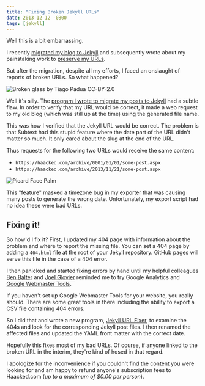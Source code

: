 ```yaml
---
title: "Fixing Broken Jekyll URLs"
date: 2013-12-12 -0800
tags: [jekyll]
---
```

Well this is a bit embarrassing.

I recently [migrated my blog to Jekyll](https://haacked.com/archive/2013/12/02/dr-jekyll-and-mr-haack/) and subsequently wrote about my painstaking work to [preserve my URLs](https://haacked.com/archive/2013/12/03/jekyll-url-extensions/).

But after the migration, despite all my efforts, I faced an onslaught of reports of broken URLs. So what happened?

![Broken glass by Tiago Pádua CC-BY-2.0](https://f.cloud.github.com/assets/19977/1738578/074c5ca8-6387-11e3-9f3b-471445eaa5e1.jpg)

Well it's silly. The [program I wrote to migrate my posts to Jekyll](https://github.com/Haacked/subtext-jekyll-exporter) had a subtle flaw. In order to verify that my URL would be correct, it made a web request to my old blog (which was still up at the time) using the generated file name.

This was how I verified that the Jekyll URL would be correct. The problem is that Subtext had this stupid feature where the date part of the URL didn't matter so much. It only cared about the slug at the end of the URL.

Thus requests for the following two URLs would receive the same content:

* `https://haacked.com/archive/0001/01/01/some-post.aspx`
* `https://haacked.com/archive/2013/11/21/some-post.aspx`

![Picard Face Palm](https://f.cloud.github.com/assets/19977/1738673/ebae7ec0-6388-11e3-8736-a4243298a963.jpg)

This "feature" masked a timezone bug in my exporter that was causing many posts to generate the wrong date. Unfortunately, my export script had no idea these were bad URLs.

## Fixing it!

So how'd I fix it? First, I updated my 404 page with information about the problem and where to report the missing file. You can set a 404 page by adding a `404.html` file at the root of your Jekyll repository. GitHub pages will serve this file in the case of a 404 error.

I then panicked and started fixing errors by hand until my helpful colleagues [Ben Balter](http://ben.balter.com/) and [Joel Glovier](http://joelglovier.com/) reminded me to try Google Analytics and [Google Webmaster Tools](https://www.google.com/webmasters/tools/home?hl=en).

If you haven't set up Google Webmaster Tools for your website, you really should. There are some great tools in there including the ability to export a CSV file containing 404 errors.

So I did that and wrote a new program, [Jekyll URL Fixer](https://github.com/Haacked/jekyll-url-fixer), to examine the 404s and look for the corresponding Jekyll post files. I then renamed the affected files and updated the YAML front matter with the correct date.

Hopefully this fixes most of my bad URLs. Of course, if anyone linked to the broken URL in the interim, they're kind of hosed in that regard.

I apologize for the inconvenience if you couldn't find the content you were looking for and am happy to refund anyone's subscription fees to Haacked.com (_up to a maximum of $0.00 per person_).   
